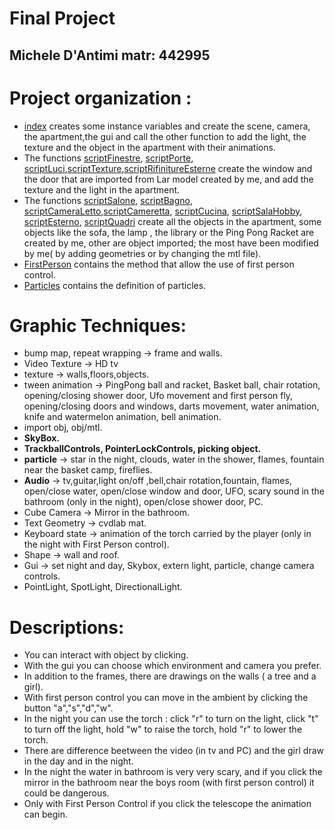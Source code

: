 Final Project
================
Michele D'Antimi matr: 442995
-----------------------

Project organization :
==================

* [index](index.html) creates some instance variables and create the scene, camera, the apartment,the gui and call the other function to add the light, the texture and the object in the apartment with their animations.
* The functions [scriptFinestre](assets/scripts/script_Finestre.js), [scriptPorte](assets/scripts/script_Porte.js), [scriptLuci](assets/scripts/script_luci.js),[scriptTexture](assets/scripts/script_texture_app.js),[scriptRifinitureEsterne](assets/scripts/script_rifinitureGiardino.js) create the window and the door that are imported from Lar model created by me, and add the texture and the light in the apartment.
* The functions [scriptSalone](assets/scripts/script_salone.js), [scriptBagno](assets/scripts/script_bagno.js), [scriptCameraLetto](assets/scripts/script_camera_letto.js),[scriptCameretta](assets/scripts/script_cameretta.js), [scriptCucina](assets/scripts/script_cucina.js), [scriptSalaHobby](assets/scripts/script_salaHobby.js), [scriptEsterno](assets/scripts/script_esterno.js), [scriptQuadri](assets/scripts/script_quadro.js) create all the objects in the apartment, some objects like the sofa, the lamp , the library or the Ping Pong Racket are created by me, other are object imported; the most have been modified by me( by adding geometries or by changing the mtl file).
* [FirstPerson](assets/functions/FirstPersonScript.js) contains the method that allow the use of first person control.
* [Particles](assets/functions/script_particles.js) contains the definition of particles.

Graphic Techniques:
==================
* bump map, repeat wrapping -> frame and walls.
* Video Texture -> HD tv
* texture -> walls,floors,objects.
* tween animation -> PingPong ball and racket, Basket ball, chair rotation, opening/closing shower door, Ufo movement and first person fly, opening/closing doors and windows, darts movement, water animation, knife and watermelon animation, bell animation.
* import obj, obj/mtl.
* **SkyBox.**
* **TrackballControls, PointerLockControls, picking object.**
* **particle** -> star in the night, clouds, water in the shower, flames, fountain near the basket camp, fireflies.
* **Audio** -> tv,guitar,light on/off ,bell,chair rotation,fountain, flames, open/close water, open/close window and door, UFO, scary sound in the bathroom (only in the night), open/close shower door, PC.
* Cube Camera -> Mirror in the bathroom.
* Text Geometry -> cvdlab mat.
* Keyboard state -> animation of the torch carried by the player (only in the night with First Person control).
* Shape -> wall and roof.
* Gui ->  set night and day, Skybox, extern light, particle, change camera controls.
* PointLight, SpotLight, DirectionalLight.

Descriptions:
==================
* You can interact with object by clicking.
* With the gui you can choose which environment and camera you prefer.
* In addition to the frames, there are drawings on the walls ( a tree and a girl).
* With first person control you can move in the ambient by clicking the button "a","s","d","w".
* In the night you can use the torch : click "r" to turn on the light, click "t" to turn off the light, hold "w" to raise the torch, hold "r" to lower the torch.
* There are difference beetween the video (in tv and PC) and the girl draw in the day and in the night.
* In the night the water in bathroom is very very scary, and if you click the mirror in the bathroom near the boys room (with first person control) it could be dangerous.
* Only with First Person Control if you click the telescope the animation can begin.